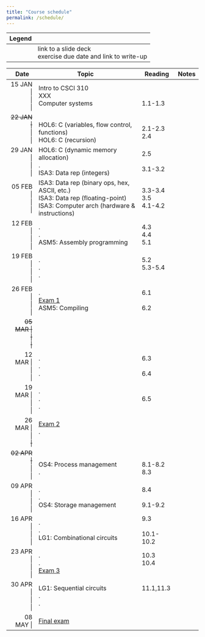 ```yaml
---
title: "Course schedule"
permalink: /schedule/
---
```


| Legend |   |
| -----: | - |
| <span class="far fa-file-pdf"></span><br><span class="fas fa-pencil-alt"></span> | link to a slide deck<br>exercise due date and link to write-up |

| Date&nbsp;&nbsp;                 | Topic                                                                                                                             | Reading                   | Notes                                                                 |
| -------------------------------: | --------------------------------------------------------------------------------------------------------------------------------- | ------------------------- | --------------------------------------------------------------------- |
| 15 JAN \|<br>\|<br>\|            | Intro to CSCI 310<br>XXX<br>Computer systems                                                                                      | <br><br>1.1-1.3           |                                                                       |
| <del>22 JAN \|</del><br>\|<br>\| | <br>HOL6: C (variables, flow control, functions)<br>HOL6: C (recursion)                                                           | <br>2.1-2.3<br>2.4        | <br>[<span class="far fa-file-pdf"></span>][HOL6]<br>&nbsp;           |
| 29 JAN \|<br>\|<br>\|            | HOL6: C (dynamic memory allocation)<br>.<br>ISA3: Data rep (integers)                                                             | 2.5<br><br>3.1-3.2        | <br><br>[<span class="far fa-file-pdf"></span>][ISA3]                 |
| 05 FEB \|<br>\|<br>\|            | ISA3: Data rep (binary ops, hex, ASCII, etc.)<br>ISA3: Data rep (floating-point)<br>ISA3: Computer arch (hardware & instructions) | 3.3-3.4<br>3.5<br>4.1-4.2 | [<span class="fas fa-pencil-alt"></span>][EX1]<br><br>&nbsp;          |
| 12 FEB \|<br>\|<br>\|            | .<br>.<br>ASM5: Assembly programming                                                                                              | 4.3<br>4.4<br>5.1         | <br>[<span class="fas fa-pencil-alt"></span>][EX2]<br>[<span class="far fa-file-pdf"></span>][ASM5] |
| 19 FEB \|<br>\|<br>\|            | .<br>.<br>.                                                                                                                       | 5.2<br>5.3-5.4<br>&nbsp;  | <br>[<span class="fas fa-pencil-alt"></span>][EX3]<br>&nbsp;          |
| 26 FEB \|<br>\|<br>\|            | .<br>[Exam 1]<br>ASM5: Compiling                                                                                                  | 6.1<br><br>6.2            |                                                                       |
| <del>05 MAR \|<br>\|<br>\|</del> |                                                                                                                                   |                           |                                                                       |
| 12 MAR \|<br>\|<br>\|            | .<br>.<br>.                                                                                                                       | 6.3<br><br>6.4            | [<span class="fas fa-pencil-alt"></span>][EX4]<br><br>&nbsp;          |
| 19 MAR \|<br>\|<br>\|            | .<br>.<br>.                                                                                                                       | <br>6.5<br>&nbsp;         | [<span class="fas fa-pencil-alt"></span>][EX5]<br><br>&nbsp;          |
| 26 MAR \|<br>\|<br><del>\|</del> | [Exam 2]<br>.<br>&nbsp;                                                                                                           |                           |                                                                       |
| <del>02 APR \|</del><br>\|<br>\| | <br>OS4: Process management<br>.                                                                                                  | <br>8.1-8.2<br>8.3        | <br>[<span class="far fa-file-pdf"></span>][OS4]<br>&nbsp;            |
| 09 APR \|<br>\|<br>\|            | .<br>.<br>OS4: Storage management                                                                                                 | 8.4<br><br>9.1-9.2        | <br>[<span class="fas fa-pencil-alt"></span>][EX6]<br>&nbsp;          |
| 16 APR \|<br>\|<br>\|            | .<br>.<br>LG1: Combinational circuits                                                                                             | 9.3<br><br>10.1-10.2      | <br><br>[<span class="far fa-file-pdf"></span>][LG1]                  |
| 23 APR \|<br>\|<br>\|            | .<br>.<br>[Exam 3]                                                                                                                | 10.3<br>10.4<br>&nbsp;    | [<span class="fas fa-pencil-alt"></span>][EX7]<br><br>&nbsp;          |
| 30 APR \|<br>\|<br>\|            | LG1: Sequential circuits<br>.<br>.                                                                                                | 11.1,11.3<br><br>&nbsp;   | <br><br>[<span class="fas fa-pencil-alt"></span>][EX8]                |
| 08 MAY \|                        | [Final exam]                                                                                                                      |                           |                                                                       |

[Exam 1]:     ../study-guides/exam1/
[Exam 2]:     ../study-guides/exam2/
[Exam 3]:     ../study-guides/exam3/
[Final exam]: ../study-guides/final/
[EX1]: ../exercises/1/
[EX2]: ../exercises/2/
[EX3]: ../exercises/XXX
[EX4]: ../exercises/XXX
[EX5]: ../exercises/XXX
[EX6]: ../exercises/XXX
[EX7]: ../exercises/XXX
[EX8]: ../exercises/XXX
[HOL6]: ../assets/slides/hol6/slides-final.pdf
[ASM5]: ../assets/slides/asm5/slides-final.pdf
[OS4]:  ../assets/slides/os4/slides-final.pdf
[ISA3]: ../assets/slides/isa3/slides-final.pdf
[LG1]:  ../assets/slides/lg1/slides-final.pdf
